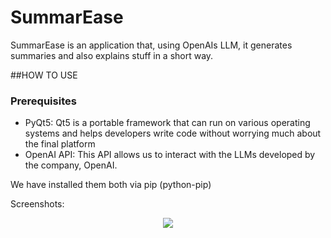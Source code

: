 # SummarEase
SummarEase is an application that, using OpenAIs LLM, it generates summaries and also explains stuff in a short way.

##HOW TO USE
### Prerequisites
- PyQt5: Qt5 is a portable framework that can run on various operating systems and helps developers write code without worrying much about the final platform
- OpenAI API: This API allows us to interact with the LLMs developed by the company, OpenAI.

We have installed them both via pip (python-pip)

Screenshots:
 <p align="center">

 <img src="https://github.com/Tekhmos-Corp/SummarEase/assets/90930371/52cea015-e52d-4d1c-bf46-99282c8d5f52"/>
 </p>
